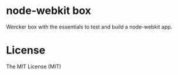 node-webkit box
===============

Wercker box with the essentials to test and build a node-webkit app.

# License

The MIT License (MIT)
